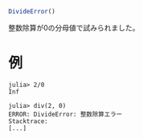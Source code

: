 ```julia
DivideError()
```

整数除算が0の分母値で試みられました。

# 例

```jldoctest
julia> 2/0
Inf

julia> div(2, 0)
ERROR: DivideError: 整数除算エラー
Stacktrace:
[...]
```
